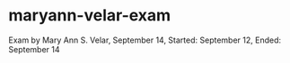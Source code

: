 # maryann-velar-exam
Exam by Mary Ann S. Velar, September 14, Started: September 12, Ended: September 14
